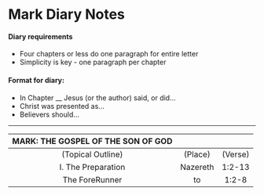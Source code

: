 # Mark Diary Notes

#### Diary requirements
- Four chapters or less do one paragraph for entire letter
- Simplicity is key - one paragraph per chapter

#### Format for diary:
- In Chapter __ Jesus (or the author) said, or did...
- Christ was presented as...
- Believers should...

---

| MARK: THE GOSPEL OF THE SON OF GOD | | |
|:-----------------:|:-------:|:-------:|
| (Topical Outline) | (Place) | (Verse) |
| I. The Preparation | Nazereth | 1:2-13 |
| The ForeRunner | to | 1:2-8 |
